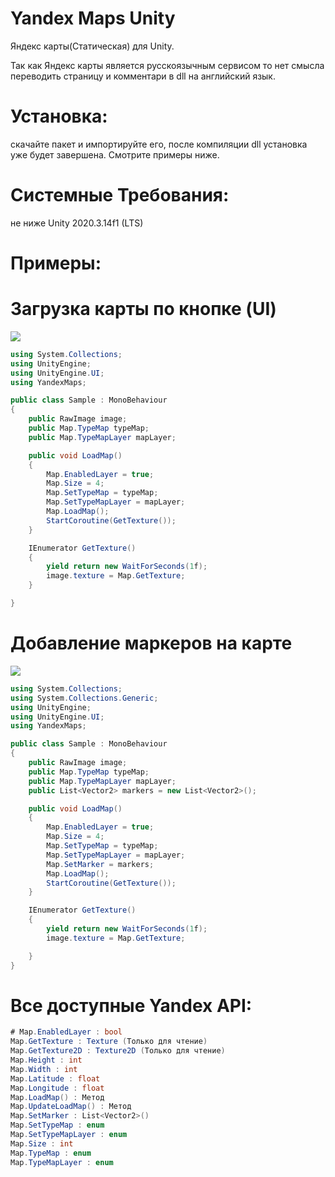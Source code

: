 # Yandex Maps Unity
Яндекс карты(Статическая) для Unity.

Так как Яндекс карты является русскоязычным сервисом то нет смысла переводить страницу и комментари в dll на английский язык.
# Установка:
скачайте пакет и импортируйте его, после компиляции dll установка уже будет завершена. Смотрите примеры ниже.

# Системные Требования:
не ниже Unity 2020.3.14f1 (LTS)

# Примеры:

# Загрузка карты по кнопке (UI)
![](Resources/1.gif)

```c#
using System.Collections;
using UnityEngine;
using UnityEngine.UI;
using YandexMaps;

public class Sample : MonoBehaviour
{
    public RawImage image; 
    public Map.TypeMap typeMap; 
    public Map.TypeMapLayer mapLayer; 

    public void LoadMap()
    {
        Map.EnabledLayer = true; 
        Map.Size = 4; 
        Map.SetTypeMap = typeMap;
        Map.SetTypeMapLayer = mapLayer;
        Map.LoadMap();
        StartCoroutine(GetTexture());
    }

    IEnumerator GetTexture()
    {
        yield return new WaitForSeconds(1f);
        image.texture = Map.GetTexture;
    }

}
```
# Добавление маркеров на карте
![](Resources/2.gif)

```C#
using System.Collections;
using System.Collections.Generic;
using UnityEngine;
using UnityEngine.UI;
using YandexMaps;

public class Sample : MonoBehaviour
{
    public RawImage image;
    public Map.TypeMap typeMap;
    public Map.TypeMapLayer mapLayer;
    public List<Vector2> markers = new List<Vector2>();

    public void LoadMap()
    {
        Map.EnabledLayer = true;
        Map.Size = 4;
        Map.SetTypeMap = typeMap;
        Map.SetTypeMapLayer = mapLayer;
        Map.SetMarker = markers;
        Map.LoadMap();
        StartCoroutine(GetTexture());
    }

    IEnumerator GetTexture()
    {
        yield return new WaitForSeconds(1f);
        image.texture = Map.GetTexture;

    }
}
```


# Все доступные Yandex API:
```C#
# Map.EnabledLayer : bool 
Map.GetTexture : Texture (Только для чтение)
Map.GetTexture2D : Texture2D (Только для чтение)
Map.Height : int 
Map.Width : int
Map.Latitude : float
Map.Longitude : float
Map.LoadMap() : Метод
Map.UpdateLoadMap() : Метод
Map.SetMarker : List<Vector2>()
Map.SetTypeMap : enum
Map.SetTypeMapLayer : enum
Map.Size : int
Map.TypeMap : enum   
Map.TypeMapLayer : enum
```
